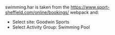 swimming.har is taken from the https://www.sport-sheffield.com/online/bookings/ webpack and:

- Select site: Goodwin Sports
- Select Activity Group: Swimming Pool
